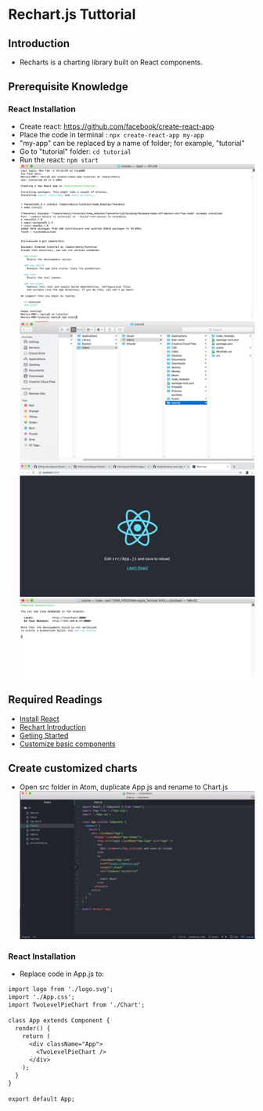 
# Rechart.js Tuttorial
## Introduction
- Recharts is a charting library built on React components. 

## Prerequisite Knowledge
### React Installation 
- Create react: https://github.com/facebook/create-react-app
- Place the code in terminal : `npx create-react-app my-app` 
- "my-app" can be replaced by a name of folder; for example, "tutorial" 
- Go to "tutorial" folder: `cd tutorial`
- Run the react: `npm start`
![Install react](../images/create_react_folder.png)
![Install react](../images/tutorial_folder.png)
![Install react](../images/local.png)
![Install react](../images/sucessful.png)

## Required Readings
- [Install React](https://github.com/facebook/create-react-app)
- [Rechart Introduction](http://recharts.org/en-US/guide)
- [Getiing Started](http://recharts.org/en-US/guide/getting-started)
- [Customize basic components](http://recharts.org/en-US/guide/customize)

## Create customized charts
- Open src folder in Atom, duplicate App.js and rename to Chart.js
![Src_folder](../images/src_folder.png)

### React Installation 
- Replace code in App.js to: 

```import React, { Component } from 'react';
import logo from './logo.svg';
import './App.css';
import TwoLevelPieChart from './Chart';

class App extends Component {
  render() {
    return (
      <div className="App">
        <TwoLevelPieChart />
      </div>
    );
  }
}

export default App;
